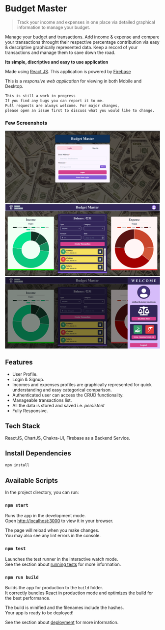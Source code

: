 # Budget Master

> Track your income and expenses in one place via detailed graphical information to manage your budget.

Manage your budget and transactions.
Add income & expense and compare your transactions throught their respective percentage 
contribution via easy & descriptive graphically represented data.
Keep a record of your transactions and manage them to save down the road.

**Its simple, discriptive and easy to use application**

Made using [React JS](https://reactjs.org/docs/getting-started.html). This application is powered by [Firebase](https://firebase.google.com/)

This is a _responsive web application_ for viewing in both Mobile and Desktop.

```
This is still a work in progress
If you find any bugs you can report it to me.
Pull requests are always welcome. For major changes, 
please open an issue first to discuss what you would like to change.

```

### Few Screenshots

![Homepage](/screenshots/master.png "Homepage")
![TransactionPage](/screenshots/2.png "TransactionPage")
![UserDrawer](/screenshots/3.png "UserDrawer")

## Features

- User Profile.
- Login & Signup.
- Incomes and expenses profiles are graphically represented for quick understanding and easy categorical comparison.
- Authenticated user can access the CRUD functionality. 
- Manageable transactions list.
- All the data is stored and saved i.e. <i>persistent</i>
- Fully Responsive.


## Tech Stack

ReactJS, ChartJS, Chakra-UI, Firebase as a Backend Service. 

## Install Dependencies

```bash
npm install
```
## Available Scripts

In the project directory, you can run:

### `npm start`

Runs the app in the development mode.\
Open [http://localhost:3000](http://localhost:3000) to view it in your browser.

The page will reload when you make changes.\
You may also see any lint errors in the console.

### `npm test`

Launches the test runner in the interactive watch mode.\
See the section about [running tests](https://facebook.github.io/create-react-app/docs/running-tests) for more information.

### `npm run build`

Builds the app for production to the `build` folder.\
It correctly bundles React in production mode and optimizes the build for the best performance.

The build is minified and the filenames include the hashes.\
Your app is ready to be deployed!

See the section about [deployment](https://facebook.github.io/create-react-app/docs/deployment) for more information.

